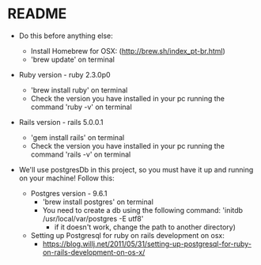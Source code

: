 # README

* Do this before anything else:
  * Install Homebrew for OSX: (http://brew.sh/index_pt-br.html)
  * 'brew update' on terminal

* Ruby version - ruby 2.3.0p0 
  * 'brew install ruby' on terminal
  * Check the version you have installed in your pc running the command 'ruby -v' on terminal

* Rails version - rails 5.0.0.1 
  * 'gem install rails' on terminal
  * Check the version you have installed in your pc running the command 'rails -v' on terminal

* We'll use postgresDb in this project, so you must have it up and running on your machine! Follow this:

  * Postgres version - 9.6.1
    * 'brew install postgres' on terminal
    * You need to create a db using the following command: 'initdb /usr/local/var/postgres -E utf8'
      * if it doesn't work, change the path to another directory)
  * Setting up Postgresql for ruby on rails development on osx:
    * https://blog.willj.net/2011/05/31/setting-up-postgresql-for-ruby-on-rails-development-on-os-x/
